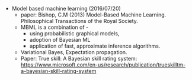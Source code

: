 * Model based machine learning (2016/07/20)
  * paper: Bishop, C.M (2013) Model-Based Machine Learning. Philosophical Transactions of the Royal Society. 
  * MBML is a combination of  - 
    * using probabilistic graphical models, 
    * adoption of Bayesian ML
    * application of fast, approximate inference algorithms. 
  * Variational Bayes, Expectation propagation. 
  * Paper: True skill: A Bayesian skill rating system: https://www.microsoft.com/en-us/research/publication/trueskilltm-a-bayesian-skill-rating-system
